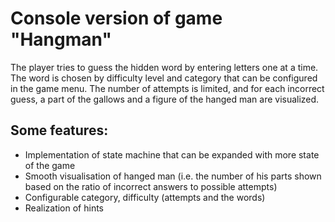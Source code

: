 # Console version of game "Hangman"

The player tries to guess the hidden word by entering letters one at a time. 
The word is chosen by difficulty level and category that can be configured in the game menu. 
The number of attempts is limited, and for each incorrect guess, a part of the gallows and a figure of the hanged man are visualized.

## Some features:
 - Implementation of state machine that can be expanded with more state of the game
 - Smooth visualisation of hanged man (i.e. the number of his parts shown based on the ratio of incorrect answers to possible attempts)
 - Configurable category, difficulty (attempts and the words)
 - Realization of hints
